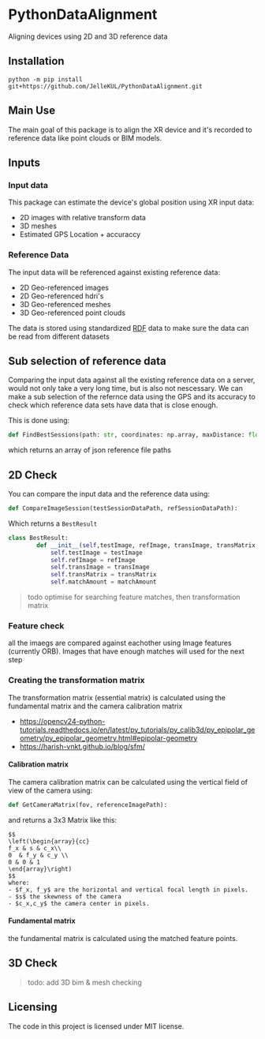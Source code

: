 # PythonDataAlignment
Aligning devices using 2D and 3D reference data

## Installation

```console
python -m pip install git+https://github.com/JelleKUL/PythonDataAlignment.git
```

## Main Use
The main goal of this package is to align the XR device and it's recorded to reference data like point clouds or BIM models.

## Inputs

### Input data

This package can estimate the device's global position using XR input data:
- 2D images with relative transform data
- 3D meshes
- Estimated GPS Location + accuraccy

### Reference Data

The input data will be referenced against existing reference data:
- 2D Geo-referenced images
- 2D Geo-referenced hdri's
- 3D Geo-referenced meshes
- 3D Geo-referenced point clouds

The data is stored using standardized [RDF](https://www.w3.org/RDF/) data to make sure the data can be read from different datasets

## Sub selection of reference data

Comparing the input data against all the existing reference data on a server, would not only take a very long time, but is also not nescessary. We can make a sub selection of the refernce data using the GPS and its accuracy to check which reference data sets have data that is close enough.

This is done using:
```py
def FindBestSessions(path: str, coordinates: np.array, maxDistance: float):
```
which returns an array of json reference file paths

## 2D Check

You can compare the input data and the reference data using:
```py
def CompareImageSession(testSessionDataPath, refSessionDataPath):
```
Which returns a ```BestResult```
```py
class BestResult:
        def __init__(self,testImage, refImage, transImage, transMatrix, matchAmount):
            self.testImage = testImage
            self.refImage = refImage
            self.transImage = transImage
            self.transMatrix = transMatrix
            self.matchAmount = matchAmount
```
> todo optimise for searching feature matches, then transformation matrix

### Feature check

all the imaegs are compared against eachother using Image features (currently ORB).
Images that have enough matches will used for the next step

### Creating the transformation matrix

The transformation matrix (essential matrix) is calculated using the fundamental matrix and the camera calibration matrix

- https://opencv24-python-tutorials.readthedocs.io/en/latest/py_tutorials/py_calib3d/py_epipolar_geometry/py_epipolar_geometry.html#epipolar-geometry
- https://harish-vnkt.github.io/blog/sfm/

#### Calibration matrix

The camera calibration matrix can be calculated using the vertical field of view of the camera using:
```py
def GetCameraMatrix(fov, referenceImagePath):
```
and returns a 3x3 Matrix like this:

```ipynb
$$
\left(\begin{array}{cc} 
f_x & s & c_x\\
0  & f_y & c_y \\
0 & 0 & 1
\end{array}\right)
$$ 
where:
- $f_x, f_y$ are the horizontal and vertical focal length in pixels.
- $s$ the skewness of the camera
- $c_x,c_y$ the camera center in pixels.
```
#### Fundamental matrix

the fundamental matrix is calculated using the matched feature points.

## 3D Check

>todo: add 3D bim & mesh checking

## Licensing

The code in this project is licensed under MIT license.
